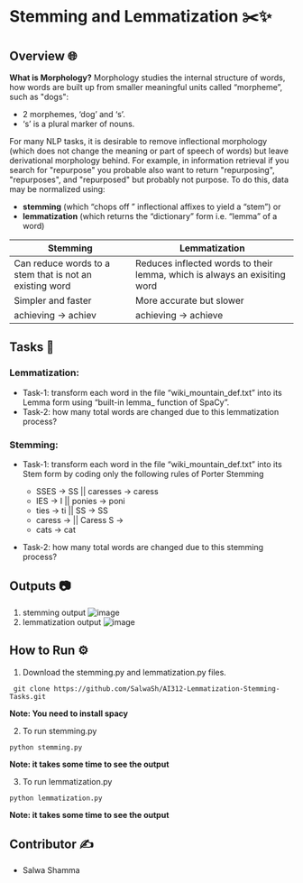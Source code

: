 # Stemming and Lemmatization ✂️✨
## Overview 🌐

**What is Morphology?**
Morphology studies the internal structure of words, how words are built up from smaller meaningful units called “morpheme”, such as  "dogs":
- 2 morphemes, ‘dog’ and ‘s’.
- ‘s’ is a plural marker of nouns.

For many NLP tasks, it is desirable to remove inflectional morphology (which does not change the meaning or part of speech of words) but leave derivational morphology behind. For example, in information retrieval if you search for "repurpose" you probable also want to return "repurposing", "repurposes", and "repurposed" but probably not purpose. To do this, data may be normalized using:
- **stemming** (which “chops off ” inflectional affixes to yield a “stem”) or
- **lemmatization** (which returns the “dictionary” form i.e. “lemma” of a word)

<table>
  <thead>
    <tr>
      <th>Stemming</th>
      <th>Lemmatization</th>
    </tr>
  </thead>
  <tbody>
    <tr>
      <td>Can reduce words to a stem that is not an existing word</td>
      <td>Reduces inflected words to their lemma, which is always an exisiting word</td>
    </tr>
     <tr>
      <td>Simpler and faster</td>
      <td>More accurate but slower</td>
     </tr>
     <tr>
      <td>achieving -> achiev</td>
      <td>achieving -> achieve</td>
    </tr>
  </tbody>
</table>

## Tasks  📝

### Lemmatization:
- Task-1: transform each word in the file “wiki_mountain_def.txt” into its Lemma form using “built-in lemma_ function of SpaCy”.
- Task-2: how many total words are changed due to this lemmatization process?
 
### Stemming:
- Task-1: transform each word in the file “wiki_mountain_def.txt” into its Stem form 
by coding  only the following rules of Porter Stemming

  - SSES -> SS  || caresses -> caress
  - IES -> I    || ponies -> poni
  - ties -> ti  || SS -> SS
  - caress ->   || Caress S -> 
  - cats -> cat

- Task-2: how many total words are changed due to this stemming process?

## Outputs 📷
1. stemming output
![image](https://github.com/user-attachments/assets/1da402e8-1408-431b-bd9e-a7da8b4ec076)
2. lemmatization output
![image](https://github.com/user-attachments/assets/b38554fd-052b-4c90-a97d-3f72cd14452f)


## How to Run ⚙️

1. Download the stemming.py and lemmatization.py files.
```
 git clone https://github.com/SalwaSh/AI312-Lemmatization-Stemming-Tasks.git
```
**Note: You need to install spacy**

2. To run stemming.py
```
python stemming.py
```
**Note: it takes some time to see the output**

3. To run lemmatization.py
```
python lemmatization.py
```
**Note: it takes some time to see the output**

## Contributor ✍️
- Salwa Shamma

